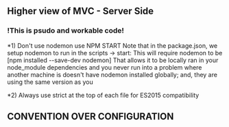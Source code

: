 ## Higher view of MVC - Server Side

### !This is psudo and workable code!


*1) Don't use nodemon use NPM START
Note that in the package.json, we setup nodemon to run in the scripts -> start: This will require nodemon to be [npm installed --save-dev nodemon]
That allows it to be locally ran in your node_module dependencies and you never run into a problem where another machine is doesn't have nodemon installed globally; and, they are using the same version as you


*2) Always use strict at the top of each file for ES2015 compatibility



## CONVENTION OVER CONFIGURATION
